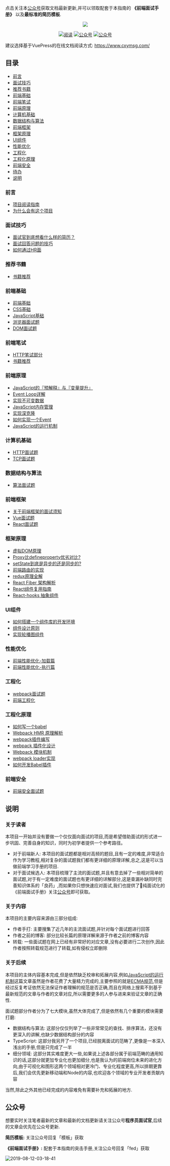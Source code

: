 点击关注本[公众号](#公众号)获取文档最新更新,并可以领取配套于本指南的 **《前端面试手册》** 以及**最标准的简历模板**.

<p align="center">
<a href="https://github.com/xiaomuzhu/front-end-interview" target="_blank">
	<img src="https://xiaomuzhu-image.oss-cn-beijing.aliyuncs.com/c175b5df4be8300bdc20fe3bd4f2b69b.png" width=""/>
</a>
</p>

<p align="center">
  <a href="https://www.cxymsg.com/"><img src="https://img.shields.io/badge/阅读-read-brightgreen.svg" alt="阅读"></a>
  <a href="#公众号"><img src="https://img.shields.io/badge/%E5%85%AC%E4%BC%97%E5%8F%B7-程序员面试官-lightgrey.svg" alt="公众号"></a>
  <a href="#公众号"><img src="https://img.shields.io/badge/PDF-前端面试手册-important.svg" alt="公众号"></a>
</p>

建议选择基于VuePress的在线文档阅读方式: https://www.cxymsg.com/

## 目录

- [前言](#前言)
- [面试技巧](#面试技巧)
- [推荐书籍](#推荐书籍)
- [前端基础](#前端基础)
- [前端笔试](#前端笔试)
- [前端原理](#前端原理)
- [计算机基础](#计算机基础)
- [数据结构与算法](#数据结构与算法)
- [前端框架](#前端框架)
- [框架原理](#框架原理)
- [UI组件](#UI组件)
- [性能优化](#性能优化)
- [工程化](#工程化)
- [工程化原理](#工程化原理)
- [前端安全](#安全)
- [待办](#待办)
- [说明](#说明)

### 前言

* [项目阅读指南](docs/guide/README.md)
* [为什么会有这个项目](docs/guide/preface.md)

### 面试技巧

* [面试官到底想看什么样的简历？](docs/guide/resume.md)
* [面试回答问题的技巧](docs/guide/project.md)
* [如何通过HR面](docs/guide/hr.md)

### 推荐书籍

* [书籍推荐](docs/guide/book.md)

### 前端基础

* [前端基础](docs/guide/htmlBasic.md)
* [CSS基础](docs/guide/cssBasic.md)
* [JavaScript基础](docs/guide/jsBasic.md)
* [浏览器面试题](docs/guide/browser.md)
* [DOM面试题](docs/guide/dom.md)

### 前端笔试

* [HTTP笔试部分](docs/guide/httpWritten.md)
* [书籍推荐](docs/guide/book.md)

### 前端原理

* [JavaScript的『预解释』与『变量提升』](docs/guide/hoisting.md)
* [Event Loop详解](docs/guide/eventLoop.md)
* [实现不可变数据](docs/guide/immutable.md)
* [JavaScript内存管理](docs/guide/memory.md)
* [实现深克隆](docs/guide/deepclone.md)
* [如何实现一个Event](docs/guide/event.md)
* [JavaScript的运行机制](docs/guide/mechanism.md)

### 计算机基础

* [HTTP面试题](docs/guide/http.md)
* [TCP面试题](docs/guide/tcp.md)

### 数据结构与算法

* [算法面试题](docs/guide/algorithm.md)

### 前端框架

* [关于前端框架的面试须知](docs/guide/framework.md)
* [Vue面试题](docs/guide/vue.md)
* [React面试题](docs/guide/react.md)

### 框架原理

* [虚拟DOM原理](docs/guide/virtualDom.md)
* [Proxy比defineproperty优劣对比?](docs/guide/devsProxy.md)
* [setState到底是异步的还是同步的?](docs/guide/setState.md)
* [前端路由的实现](docs/guide/router.md)
* [redux原理全解](docs/guide/redux.md)
* [React Fiber 架构解析](docs/guide/fiber.md)
* [React组件复用指南](docs/guide/abstract.md)
* [React-hooks 抽象组件](docs/guide/reactHook.md)

### UI组件

* [如何搭建一个组件库的开发环境](docs/guide/componentCli.md)
* [组件设计原则](docs/guide/component.md)
* [实现轮播图组件](docs/guide/carousel.md)

### 性能优化

* [前端性能优化-加载篇](docs/guide/load.md)
* [前端性能优化-执行篇](docs/guide/execute.md)

### 工程化

* [webpack面试题](docs/guide/webpack.md)
* [前端工程化](docs/guide/engineering.md)

### 工程化原理

* [如何写一个babel](docs/guide/ast.md)
* [Webpack HMR 原理解析](docs/guide/WebpackHMR.md)
* [webpack插件编写](docs/guide/webpackPlugin.md)
* [webpack 插件化设计](docs/guide/webpackPluginDesign.md)
* [Webpack 模块机制](docs/guide/webpackMoudle.md)
* [webpack loader实现](docs/guide/webpackLoader.md)
* [如何开发Babel插件](docs/guide/babelPlugin.md)

### 前端安全

* [前端安全面试题](docs/guide/security.md)

## 说明

### 关于读者

本项目一开始并没有要做一个仅仅面向面试的项目,而是希望借助面试的形式进一步巩固、完善自身的知识，同时为初学者提供一个参考路径。

* 对于前端新人: 本项目的面试题都是相对高频的题目,且有一定的难度,非常适合作为学习教程,相对复杂的面试题我们都有更详细的原理详解,总之,这是可以当做前端学习手册的项目.
* 对于面试候选人: 本项目梳理了主流的面试题,并且有意去掉了一些相对简单的面试题,对于有一定难度的面试题也有更详细的详解部分,这是查漏补缺同时完善知识体系的「良药」,而如果你只想快速应对面试,我们也提供了纯面试化的《前端面试手册》关注[公众号](#公众号)即可获取。

### 关于内容

本项目的主要内容来源由三部分组成:

* 作者手打: 主要搜集了近几年的主流面试题,并针对每个面试题进行回答
* 作者之前的博客: 部分比较长篇的原理详解来源于作者之前的博客内容
* 转载: 一些面试题在网上已经有非常好的对应文章,没有必要进行二次创作,因此作者按照转载规范进行了转载,如有侵权立即删除

### 关于后续

本项目的主体内容基本完成,但是依然缺乏校审和拓展内容,例如[JavaScript的运行机制](docs/guide/mechanism.md)这篇文章虽然是作者花费了大量精力完成的,主要参照的就是[ECMA规范](https://www.ecma-international.org/publications/standards/Ecma-262.htm),但是经过反复考证依然无法保证作者理解的规范是否正确,而且在网络上搜索不到基于最新规范的文章与作者的文章对应,所以需要更多的人参与进来来验证文章的正确性.

面试题部分作者分为了七大模块,虽然大体完成了,但是依然有几个重要的模块需要打磨:

* 数据结构与算法: 这部分仅仅列举了一些非常常见的查找、排序算法，还没有更深入的讲解,也缺少数据结构部分的内容
* TypeScript: 这部分我另开了一个项目,已经脱离面试的范畴了,更像是一本深入浅出的手册,但是只完成了一半
* 细分领域: 这部分其实难度更大一些,如果说上述各部分属于前端范畴的通用知识的话,这部分就更加专业化也更加细分,也是我认为的前端岗位未来的进化方向,由于可视化和图形这两个领域相对更冷门、专业化程度更高,所以排期更靠后,我们会优先更新移动端和Node的内容,也欢迎各个领域的专业开发者贡献内容

当然,除此之外其他已经完成的内容难免有需要补充和拓展的地方.

## 公众号

想要实时关注笔者最新的文章和最新的文档更新请关注公众号**程序员面试官**,后续的文章会优先在公众号更新.

**简历模板:** 关注公众号回复「模板」获取

**《前端面试手册》:** 配套于本指南的突击手册,关注公众号回复「fed」获取

![2019-08-12-03-18-41]( https://xiaomuzhu-image.oss-cn-beijing.aliyuncs.com/d846f65d5025c4b6c4619662a0669503.png)
